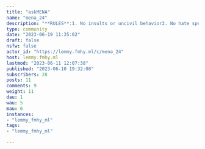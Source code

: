 ```yaml
---
title: "askMENA" 
name: "mena_24"
description: "**RULES**:1. No insults or uncivil behavior2. No hate speech3. Homophobia is not allowed4. No Preaching5. No Fake News6. No Trolling7. No Extremism8. Memes allowed9. Follow instance rules10. English Only11. Posts and Polls must be genuine12. Posts must be related to MENA13. No Low Effort Posts"
type: community
date: "2023-06-19 11:35:02"
draft: false
nsfw: false
actor_id: "https://lemmy.fmhy.ml/c/mena_24"
host: lemmy.fmhy.ml
lastmod: "2023-06-11 12:07:38"
published: "2023-06-10 19:32:08"
subscribers: 28
posts: 11
comments: 9
weight: 11
dau: 1
wau: 5
mau: 6
instances:
- "lemmy_fmhy_ml"
tags: 
- "lemmy_fmhy_ml"

---
```

